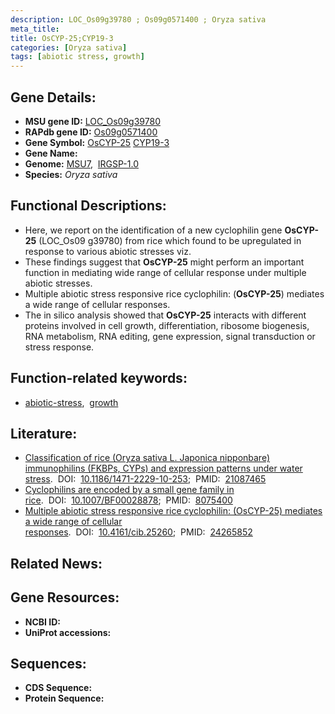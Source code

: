 ```yaml
---
description: LOC_Os09g39780 ; Os09g0571400 ; Oryza sativa
meta_title:
title: OsCYP-25;CYP19-3
categories: [Oryza sativa]
tags: [abiotic stress, growth]
---
```


## Gene Details:
- **MSU gene ID:** [LOC_Os09g39780](http://rice.uga.edu/cgi-bin/ORF_infopage.cgi?orf=LOC_Os09g39780)  
- **RAPdb gene ID:** [Os09g0571400](https://rapdb.dna.affrc.go.jp/locus/?name=Os09g0571400)  
- **Gene Symbol:** <u>OsCYP-25</u>&nbsp;<u>CYP19-3</u>
- **Gene Name:**
- **Genome:**  [MSU7](http://rice.uga.edu/),&nbsp;&nbsp;[IRGSP-1.0](https://rapdb.dna.affrc.go.jp/download/irgsp1.html)
- **Species:** *Oryza sativa*

## Functional Descriptions:
   - Here, we report on the identification of a new cyclophilin gene **OsCYP-25** (LOC_Os09 g39780) from rice which found to be upregulated in response to various abiotic stresses viz.
   - These findings suggest that **OsCYP-25** might perform an important function in mediating wide range of cellular response under multiple abiotic stresses.
   - Multiple abiotic stress responsive rice cyclophilin: (**OsCYP-25**) mediates a wide range of cellular responses.
   - The in silico analysis showed that **OsCYP-25** interacts with different proteins involved in cell growth, differentiation, ribosome biogenesis, RNA metabolism, RNA editing, gene expression, signal transduction or stress response.

## Function-related keywords:
   - [abiotic-stress](/tags/abiotic-stress/),&nbsp;&nbsp;[growth](/tags/growth/)

## Literature:
   - [Classification of rice (Oryza sativa L. Japonica nipponbare) immunophilins (FKBPs, CYPs) and expression patterns under water stress](https://www.doi.org/10.1186/1471-2229-10-253).&nbsp;&nbsp;DOI:&nbsp;&nbsp;[10.1186/1471-2229-10-253](https://www.doi.org/10.1186/1471-2229-10-253);&nbsp;&nbsp;PMID:&nbsp;&nbsp;[21087465](https://pubmed.ncbi.nlm.nih.gov/21087465/)
   - [Cyclophilins are encoded by a small gene family in rice](https://www.doi.org/10.1007/BF00028878).&nbsp;&nbsp;DOI:&nbsp;&nbsp;[10.1007/BF00028878](https://www.doi.org/10.1007/BF00028878);&nbsp;&nbsp;PMID:&nbsp;&nbsp;[8075400](https://pubmed.ncbi.nlm.nih.gov/8075400/)
   - [Multiple abiotic stress responsive rice cyclophilin: (OsCYP-25) mediates a wide range of cellular responses](https://www.doi.org/10.4161/cib.25260).&nbsp;&nbsp;DOI:&nbsp;&nbsp;[10.4161/cib.25260](https://www.doi.org/10.4161/cib.25260);&nbsp;&nbsp;PMID:&nbsp;&nbsp;[24265852](https://pubmed.ncbi.nlm.nih.gov/24265852/)

## Related News:

## Gene Resources:
- **NCBI ID:**  []()
- **UniProt accessions:** [](https://www.uniprot.org/uniprotkb//entry)

## Sequences:
- **CDS Sequence:**
- **Protein Sequence:**
